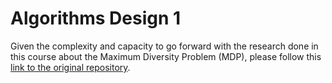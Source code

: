 # Algorithms Design 1

Given the complexity and capacity to go forward with the research done in this course about the Maximum Diversity Problem (MDP), please follow this [link to the original repository](https://github.com/ShadowManu/CI5652_MDP).
